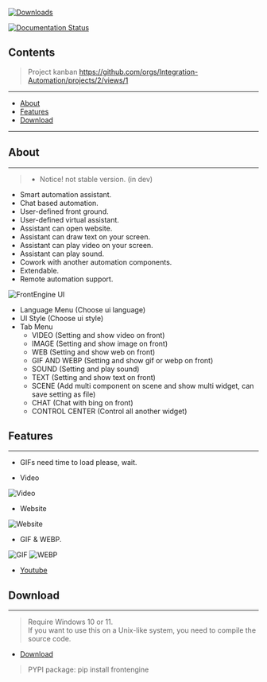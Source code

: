 
[![Downloads](https://static.pepy.tech/badge/frontengine)](https://pepy.tech/project/frontengine)

[![Documentation Status](https://readthedocs.org/projects/frontengine/badge/?version=latest)](https://frontengine.readthedocs.io/en/latest/?badge=latest)


## Contents

> Project kanban https://github.com/orgs/Integration-Automation/projects/2/views/1

---
- [About](#about)
- [Features](#features)
- [Download](#download)

---

## About

---
> * Notice! not stable version. (in dev)
* Smart automation assistant.
* Chat based automation.
* User-defined front ground.
* User-defined virtual assistant.
* Assistant can open website.
* Assistant can draw text on your screen.
* Assistant can play video on your screen.
* Assistant can play sound.
* Cowork with another automation components.  
* Extendable.
* Remote automation support.

![FrontEngine UI](image/FrontEngine.png)

* Language Menu (Choose ui language)
* UI Style (Choose ui style)
* Tab Menu
    * VIDEO (Setting and show video on front)
    * IMAGE (Setting and show image on front)
    * WEB (Setting and show web on front)
    * GIF AND WEBP (Setting and show gif or webp on front)
    * SOUND (Setting and play sound)
    * TEXT (Setting and show text on front)
    * SCENE (Add multi component on scene and show multi widget, can save setting as file)
    * CHAT (Chat with bing on front)
    * CONTROL CENTER (Control all another widget)
 
## Features

---

* GIFs need time to load please, wait.

* Video

![Video](gifs/video.gif)

* Website

![Website](gifs/website.gif)

* GIF & WEBP.

![GIF](gifs/play_gif.gif)
![WEBP](gifs/webp.gif)

- [Youtube](https://youtu.be/fewogcb3b8Y)

## Download

---
> Require Windows 10 or 11. \
> If you want to use this on a Unix-like system, you need to compile the source code.
- [Download](https://github.com/Intergration-Automation-Testing/FrontEngine/releases)

> PYPI package: pip install frontengine
